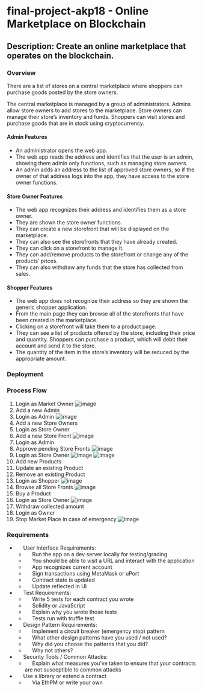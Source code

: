 # final-project-akp18 - Online Marketplace on Blockchain

## Description: Create an online marketplace that operates on the blockchain.
 
### Overview  
There are a list of stores on a central marketplace where shoppers can purchase goods posted by the store owners.

The central marketplace is managed by a group of administrators. 
Admins allow store owners to add stores to the marketplace. 
Store owners can manage their store’s inventory and funds. 
Shoppers can visit stores and purchase goods that are in stock using cryptocurrency. 
 
#### Admin Features 
<ul>
<li>An administrator opens the web app.</li>  
<li>The web app reads the address and identifies that the user is an admin, showing them admin only functions, such as managing store owners.</li>
<li>An admin adds an address to the list of approved store owners, so if the owner of that address logs into the app, they have access to the store owner functions.</li>
</ul>

#### Store Owner Features
<ul>
	<li>The web app recognizes their address and identifies them as a store owner. </li>  
	<li>They are shown the store owner functions. </li>  
	<li>They can create a new storefront that will be displayed on the marketplace. </li>  
	<li>They can also see the storefronts that they have already created. </li>  
	<li>They can click on a storefront to manage it. </li>  
	<li>They can add/remove products to the storefront or change any of the products’ prices. </li>  
	<li>They can also withdraw any funds that the store has collected from sales.</li>  
 </ul>

#### Shopper Features
<ul>
	<li>The web app does not recognize their address so they are shown the generic shopper application. </li>  
	<li>From the main page they can browse all of the storefronts that have been created in the marketplace.</li>  
 <li>Clicking on a storefront will take them to a product page. </li>  
	<li>They can see a list of products offered by the store, including their price and quantity. Shoppers can purchase a product, which will debit their account and send it to the store. </li>  
	<li>The quantity of the item in the store’s inventory will be reduced by the appropriate amount.</li>  
  </ul>
  
 ### Deployment
 

 ### Process Flow

1.  Login as Market Owner
![image](https://user-images.githubusercontent.com/43038291/51078582-dd88da00-167c-11e9-9f3c-e130cc8cf984.png)
2. 	 Add a new Admin
3. 	 Login as Admin
![image](https://user-images.githubusercontent.com/43038291/51078597-3193be80-167d-11e9-98ad-689d772c0e3c.png)
4. 	 Add a new Store Owners
5. 	 Login as Store Owner
6. 	 Add a new Store Front
![image](https://user-images.githubusercontent.com/43038291/51078688-132ec280-167f-11e9-81fe-5a57d7c9fbed.png)
7. 	 Login as Admin
8. 	 Approve pending Store Fronts
![image](https://user-images.githubusercontent.com/43038291/51078677-d5ca3500-167e-11e9-88e5-a673be773755.png) 
9. 	 Login as Store Owner 
![image](https://user-images.githubusercontent.com/43038291/51078644-59375680-167e-11e9-8133-8f8e33defc6c.png)
![image](https://user-images.githubusercontent.com/43038291/51078647-5d637400-167e-11e9-84c9-99f69acb79b3.png)
10.	 Add new Products
11.	 Update an existing Product
12.	 Remove an existing Product
13.	 Login as Shopper
![image](https://user-images.githubusercontent.com/43038291/51078656-85eb6e00-167e-11e9-8064-24c5ed59c52e.png)
14.	 Browse all Store Fronts
![image](https://user-images.githubusercontent.com/43038291/51078663-9e5b8880-167e-11e9-83cb-6a07876bfc82.png)
15.	 Buy a Product
16.	 Login as Store Owner 
![image](https://user-images.githubusercontent.com/43038291/51078667-a61b2d00-167e-11e9-851c-c1800fd39238.png)
17.	 Withdraw collected amount
18.    Login as Owner
19.    Stop Market Place in case of emergency 
![image](https://user-images.githubusercontent.com/43038291/51078675-cba83680-167e-11e9-9716-1ba0c03a7fbe.png)




### Requirements
   -      User Interface Requirements:
     -      Run the app on a dev server locally for testing/grading
     -      You should be able to visit a URL and interact with the application
      -      App recognizes current account
      -      Sign transactions using MetaMask or uPort
      -      Contract state is updated
      -      Update reflected in UI
   -      Test Requirements:
     -      Write 5 tests for each contract you wrote
      -      Solidity or JavaScript
     -      Explain why you wrote those tests
     -      Tests run with truffle test
   -      Design Pattern Requirements:
     -      Implement a circuit breaker (emergency stop) pattern
     -      What other design patterns have you used / not used?
      -      Why did you choose the patterns that you did?
      -      Why not others?
   -      Security Tools / Common Attacks:
     -      Explain what measures you’ve taken to ensure that your contracts are not susceptible to common attacks
   -      Use a library or extend a contract
     -      Via EthPM or write your own

